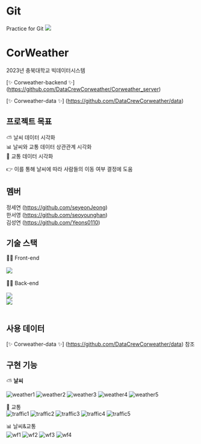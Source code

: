 # Git
Practice for Git
<img src="https://img.shields.io/badge/#339933?style=flat&logo=nodedotjs&logoColor=white"/>
# CorWeather
2023년 충북대학교 빅데이터시스템 


[✨ Corweather-backend ✨] (https://github.com/DataCrewCorweather/Corweather_server)


[✨ Corweather-data ✨] (https://github.com/DataCrewCorweather/data)

## 프로젝트 목표

⛅ 날씨 데이터 시각화</br>
📊 날씨와 교통 데이터 상관관계 시각화</br>
🚕 교통 데이터 시각화</br>

👉 이를 통해 날씨에 따라 사람들의 이동 여부 결정에 도움

## 멤버

정세연 (https://github.com/seyeonJeong)</br>
한서영 (https://github.com/seoyounghan)</br>
김성연 (https://github.com/Yeons0110)</br>

## 기술 스택

👨‍🏫 Front-end</br></br>
<img src="https://img.shields.io/badge/React-61DAFB?style=flat-square&logo=React&logoColor=black"/></br></br>
👨‍💻 Back-end</br></br>
<img src="https://img.shields.io/badge/Node.js-339933?style=flat-square&logo=Node.js&logoColor=white"/></br>
<img src="https://img.shields.io/badge/MongoDB-47A248?style=flat-square&logo=MongoDB&logoColor=white"/></br></br>

## 사용 데이터

[✨ Corweather-data ✨] (https://github.com/DataCrewCorweather/data) 참조

## 구현 기능

⛅ <b>날씨</b></br>

![weather1](https://github.com/seyeonJeong/Git/assets/81068870/17057a5c-f7cc-4a98-a04b-ef2a8019f7fb)
![weather2](https://github.com/seyeonJeong/Git/assets/81068870/9c86463e-c55d-4313-a80e-976629ba49cc)
![weather3](https://github.com/seyeonJeong/Git/assets/81068870/67e03c82-bb74-4e28-a86a-96caddd905c6)
![weather4](https://github.com/seyeonJeong/Git/assets/81068870/0fe9a625-25f3-47a6-b797-6aa7c052a915)
![weather5](https://github.com/seyeonJeong/Git/assets/81068870/1ce2fbbf-f173-4cb5-b6fc-c648a4fe73a8)

🚕 교통</br>
![traffic1](https://github.com/seyeonJeong/Git/assets/81068870/0552578e-9b43-4f24-b3f5-fc08c2daf4ea)
![traffic2](https://github.com/seyeonJeong/Git/assets/81068870/70f409b8-42f4-4d56-9364-851ecd538f7d)
![traffic3](https://github.com/seyeonJeong/Git/assets/81068870/0fbd0e8d-759b-42e6-b552-314f6f50694c)
![traffic4](https://github.com/seyeonJeong/Git/assets/81068870/784fd405-6ed0-4518-b3eb-827c3800c9f0)
![traffic5](https://github.com/seyeonJeong/Git/assets/81068870/3c3f4275-c2b8-48a5-bfe8-60e78d45d2d9)

📊 날씨&교통</br>
![wf1](https://github.com/seyeonJeong/Git/assets/81068870/8a9b2c23-cab2-4a41-ac9d-32661ed7c39c)
![wf2](https://github.com/seyeonJeong/Git/assets/81068870/936ae4dc-b58b-42f9-8e9c-18c90c7c4bb6)
![wf3](https://github.com/seyeonJeong/Git/assets/81068870/0fe3bb9b-934d-4885-9446-141e32fb7d03)
![wf4](https://github.com/seyeonJeong/Git/assets/81068870/4888943a-2aa6-450b-80c8-f21da83184f9)
